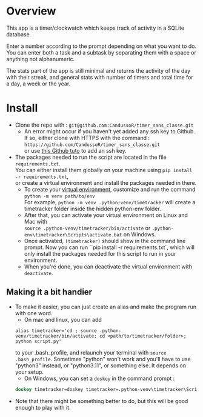 # Overview

This app is a timer/clockwatch which keeps track of activity in a SQLite database.

Enter a number according to the prompt depending on what you want to do. You can
enter both a task and a subtask by separating them with a space or anything not
alphanumeric.

The stats part of the app is still minimal and returns the activity of the day with
their streak, and general stats with number of timers and total time for a day,
a week or the year.

# Install
- Clone the repo with :
  ```git@github.com:CandussoR/timer_sans_classe.git```
  - An error might occur if you haven't yet added any ssh key to Github.  
  If so, either clone with HTTPS with the command :  
  ```https://github.com/CandussoR/timer_sans_classe.git```  
  or use [this Github tuto](https://docs.github.com/fr/authentication/connecting-to-github-with-ssh/adding-a-new-ssh-key-to-your-github-account) to add an ssh key.  
- The packages needed to run the script are located in the file `requirements.txt`.  
  You can either install them globally on your machine using `pip install -r requirements.txt`,  
  or create a virtual environment and install the packages needed in there.  
  - To create your [virtual environment](https://docs.python.org/3/library/venv.html), customize and run the command  
  ```python -m venv path/to/env```  
  For example, `python -m venv .python-venv/timetracker` will create a timetracker folder inside the hidden python-env folder.  
  - After that, you can activate your virtual environment on Linux and Mac with  
  ```source .python-venv/timetracker/bin/activate```
  or
  ```.python-env\timetracker\Scripts\activate.bat``` on Windows.  
  - Once activated, `(timetracker)` should show in the command line prompt. Now you can run ``pip install -r requirements.txt`, which will only install the packages needed for this script to run in your environment.  
  - When you're done, you can deactivate the virtual environment with `deactivate`.  

## Making it a bit handier
- To make it easier, you can just create an alias and make the program run with one word.  
  - On mac and linux, you can add  
  ```shell
  alias timetracker='cd ; source .python-venv/timetracker/bin/activate; cd <path/to/timetracker/folder>; python script.py'
  ```  
  to your .bash_profile, and relaunch your terminal with `source .bash_profile`. Sometimes "python" won't work and you'll have to use "python3" instead, or "python3.11", or something else. It depends on your setup.  
  - On Windows, you can set a `doskey` in the command prompt :
  ```cmd
  doskey timetracker=doskey timetracker=.python-venv\timetracker\Scripts\activate.bat $T cd code\timer_sans_classe $T python script.py
  ```
- Note that there might be something better to do, but this will be good enough to play with it.

